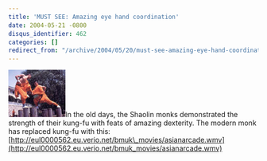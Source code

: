 ```yaml
---
title: 'MUST SEE: Amazing eye hand coordination'
date: 2004-05-21 -0800
disqus_identifier: 462
categories: []
redirect_from: "/archive/2004/05/20/must-see-amazing-eye-hand-coordination.aspx/"
---
```


![shaolin](/images/shaolin.jpg)In the old days, the Shaolin monks
demonstrated the strength of their kung-fu with feats of amazing
dexterity. The modern monk has replaced kung-fu with this:
[http://eul0000562.eu.verio.net/bmuk\_movies/asianarcade.wmv](http://eul0000562.eu.verio.net/bmuk_movies/asianarcade.wmv)

